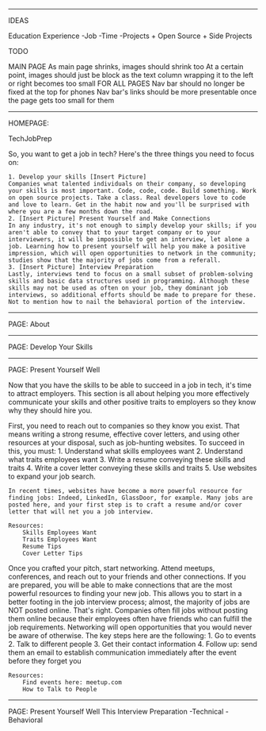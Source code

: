 ************************************************************************************************************************

IDEAS

Education
Experience
	-Job
	-Time
	-Projects
		+ Open Source
		+ Side Projects

TODO

MAIN PAGE
	As main page shrinks, images should shrink too
	At a certain point, images should just be block as the text column wrapping it to the left or right becomes too small
FOR ALL PAGES
	Nav bar should no longer be fixed at the top for phones 
	Nav bar's links should be more presentable once the page gets too small for them

************************************************************************************************************************

HOMEPAGE:

TechJobPrep

So, you want to get a job in tech? Here's the three things you need to focus on:

	1. Develop your skills [Insert Picture]
	Companies wnat talented individuals on their company, so developing your skills is most important. Code, code, code. Build something. Work on open source projects. Take a class. Real developers love to code and love to learn. Get in the habit now and you'll be surprised with where you are a few months down the road.
	2. [Insert Picture] Present Yourself and Make Connections
	In any industry, it's not enough to simply develop your skills; if you aren't able to convey that to your target company or to your interviewers, it will be impossible to get an interview, let alone a job. Learning how to present yourself will help you make a positive impression, which will open opportunities to network in the community; studies show that the majority of jobs come from a referall.
	3. [Insert Picture] Interview Preparation
	Lastly, interviews tend to focus on a small subset of problem-solving skills and basic data structures used in programming. Although these skills may not be used as often on your job, they dominant job interviews, so additional efforts should be made to prepare for these. Not to mention how to nail the behavioral portion of the interview.

************************************************************************************************************************

PAGE: About

************************************************************************************************************************

PAGE: Develop Your Skills

************************************************************************************************************************

PAGE: Present Yourself Well

Now that you have the skills to be able to succeed in a job in tech, it's time to attract employers. This section is all about helping you more effectively communicate your skills and other positive traits to employers so they know why they should hire you.

First, you need to reach out to companies so they know you exist. That means writing a strong resume, effective cover letters, and using other resources at your disposal, such as job-hunting websites. To succeed in this, you must:
	1. Understand what skills employees want
	2. Understand what traits employees want
	3. Write a resume conveying these skills and traits
	4. Write a cover letter conveying these skills and traits
	5. Use websites to expand your job search.

	In recent times, websites have become a more powerful resource for finding jobs: Indeed, LinkedIn, GlassDoor, for example. Many jobs are posted here, and your first step is to craft a resume and/or cover letter that will net you a job interview.

	Resources:
		Skills Employees Want
		Traits Employees Want
		Resume Tips
		Cover Letter Tips


Once you crafted your pitch, start networking. Attend meetups, conferences, and reach out to your friends and other connections. If you are prepared, you will be able to make connections that are the most powerful resources to finding your new job. This allows you to start in a better footing in the job interview process; almost, the majority of jobs are NOT posted online. That's right. Companies often fill jobs without posting them online because their employees often have friends who can fulfill the job requirements. Networking will open opportunities that you would never be aware of otherwise. The key steps here are the following:
	1. Go to events
	2. Talk to different people
	3. Get their contact information
	4. Follow up: send them an email to establish communication immediately after the event before they forget you

	Resources:
		Find events here: meetup.com
		How to Talk to People

************************************************************************************************************************

PAGE: Present Yourself Well
This 
Interview Preparation
	-Technical
	-Behavioral







